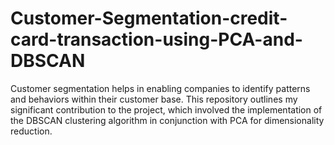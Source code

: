 # Customer-Segmentation-credit-card-transaction-using-PCA-and-DBSCAN
Customer segmentation helps in enabling companies to identify patterns and behaviors within their customer base. This repository outlines my significant contribution to the project, which involved the implementation of the DBSCAN clustering algorithm in conjunction with PCA for dimensionality reduction.
